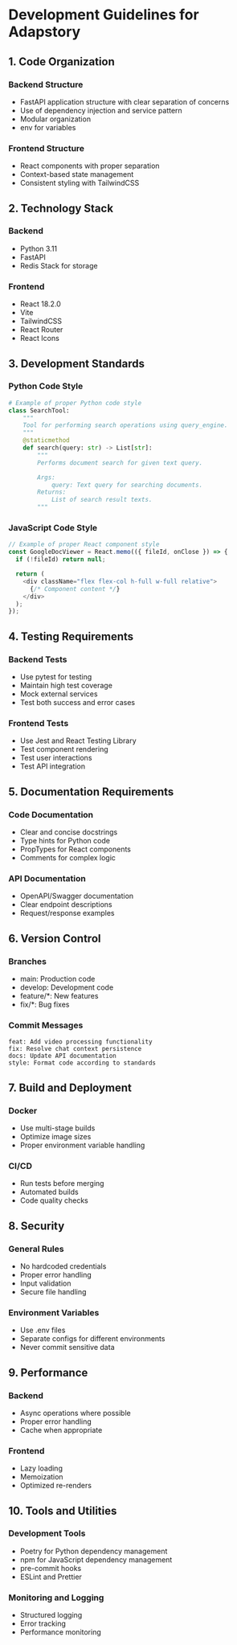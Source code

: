 # Development Guidelines for Adapstory

## 1. Code Organization

### Backend Structure

- FastAPI application structure with clear separation of concerns
- Use of dependency injection and service pattern
- Modular organization
- env for variables

### Frontend Structure

- React components with proper separation
- Context-based state management
- Consistent styling with TailwindCSS

## 2. Technology Stack

### Backend

- Python 3.11
- FastAPI
- Redis Stack for storage

### Frontend

- React 18.2.0
- Vite
- TailwindCSS
- React Router
- React Icons

## 3. Development Standards

### Python Code Style

```python
# Example of proper Python code style
class SearchTool:
    """
    Tool for performing search operations using query_engine.
    """
    @staticmethod
    def search(query: str) -> List[str]:
        """
        Performs document search for given text query.

        Args:
            query: Text query for searching documents.
        Returns:
            List of search result texts.
        """
```

### JavaScript Code Style

```javascript
// Example of proper React component style
const GoogleDocViewer = React.memo(({ fileId, onClose }) => {
  if (!fileId) return null;

  return (
    <div className="flex flex-col h-full w-full relative">
      {/* Component content */}
    </div>
  );
});
```

## 4. Testing Requirements

### Backend Tests

- Use pytest for testing
- Maintain high test coverage
- Mock external services
- Test both success and error cases

### Frontend Tests

- Use Jest and React Testing Library
- Test component rendering
- Test user interactions
- Test API integration

## 5. Documentation Requirements

### Code Documentation

- Clear and concise docstrings
- Type hints for Python code
- PropTypes for React components
- Comments for complex logic

### API Documentation

- OpenAPI/Swagger documentation
- Clear endpoint descriptions
- Request/response examples

## 6. Version Control

### Branches

- main: Production code
- develop: Development code
- feature/\*: New features
- fix/\*: Bug fixes

### Commit Messages

```
feat: Add video processing functionality
fix: Resolve chat context persistence
docs: Update API documentation
style: Format code according to standards
```

## 7. Build and Deployment

### Docker

- Use multi-stage builds
- Optimize image sizes
- Proper environment variable handling

### CI/CD

- Run tests before merging
- Automated builds
- Code quality checks

## 8. Security

### General Rules

- No hardcoded credentials
- Proper error handling
- Input validation
- Secure file handling

### Environment Variables

- Use .env files
- Separate configs for different environments
- Never commit sensitive data

## 9. Performance

### Backend

- Async operations where possible
- Proper error handling
- Cache when appropriate

### Frontend

- Lazy loading
- Memoization
- Optimized re-renders

## 10. Tools and Utilities

### Development Tools

- Poetry for Python dependency management
- npm for JavaScript dependency management
- pre-commit hooks
- ESLint and Prettier

### Monitoring and Logging

- Structured logging
- Error tracking
- Performance monitoring
